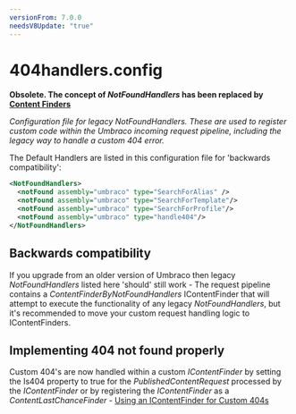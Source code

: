```yaml
---
versionFrom: 7.0.0
needsV8Update: "true"
---
```


# 404handlers.config

**Obsolete.  The concept of *NotFoundHandlers* has been replaced by [Content Finders](../../routing/request-pipeline/IContentFinder)**

_Configuration file for legacy *NotFoundHandlers*. These are used to register custom code within the Umbraco incoming request pipeline, including the legacy way to handle a custom 404 error._

The Default Handlers are listed in this configuration file for 'backwards compatibility':

```xml
<NotFoundHandlers>
  <notFound assembly="umbraco" type="SearchForAlias" />
  <notFound assembly="umbraco" type="SearchForTemplate"/>
  <notFound assembly="umbraco" type="SearchForProfile"/>
  <notFound assembly="umbraco" type="handle404"/>
</NotFoundHandlers>
```

## Backwards compatibility

If you upgrade from an older version of Umbraco then legacy *NotFoundHandlers* listed here 'should' still work - The request pipeline contains a *ContentFinderByNotFoundHandlers* IContentFinder that will attempt to execute the functionality of any legacy *NotFoundHandlers*, but it's recommended to move your custom request handling logic to IContentFinders.

## Implementing 404 not found properly

Custom 404's are now handled within a custom *IContentFinder* by setting the Is404 property to true for the *PublishedContentRequest* processed by the *IContentFinder* or by registering the *IContentFinder* as a *ContentLastChanceFinder* - [Using an IContentFinder for Custom 404s](../../routing/request-pipeline/IContentFinder#notfoundhandlers)
